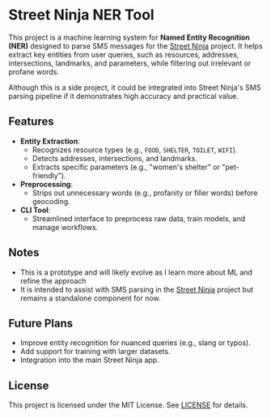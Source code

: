 # Street Ninja NER Tool

This project is a machine learning system for **Named Entity Recognition (NER)** designed to parse SMS messages for the [Street Ninja](https://github.com/FirstFlush/street_ninja/) project. It helps extract key entities from user queries, such as resources, addresses, intersections, landmarks, and parameters, while filtering out irrelevant or profane words.

Although this is a side project, it could be integrated into Street Ninja's SMS parsing pipeline if it demonstrates high accuracy and practical value.


## Features

- **Entity Extraction**:
  - Recognizes resource types (e.g., `FOOD`, `SHELTER`, `TOILET`, `WIFI`).
  - Detects addresses, intersections, and landmarks.
  - Extracts specific parameters (e.g., "women's shelter" or "pet-friendly").
- **Preprocessing**:
  - Strips out unnecessary words (e.g., profanity or filler words) before geocoding.
- **CLI Tool**:
  - Streamlined interface to preprocess raw data, train models, and manage workflows.


## Notes

- This is a prototype and will likely evolve as I learn more about ML and refine the approach
- It is intended to assist with SMS parsing in the [Street Ninja](https://github.com/FirstFlush/street_ninja/) project but remains a standalone component for now.


## Future Plans

- Improve entity recognition for nuanced queries (e.g., slang or typos).
- Add support for training with larger datasets.
- Integration into the main Street Ninja app.


## License

This project is licensed under the MIT License. See [LICENSE](../LICENSE) for details.
